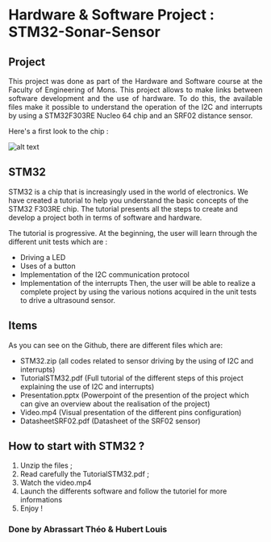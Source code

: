 # Hardware & Software Project : STM32-Sonar-Sensor
 


## Project 

<div align="justify"> This project was done as part of the Hardware and Software course at the Faculty of Engineering of Mons. This project allows to make links between software development and the use of hardware. 
To do this, the available files make it possible to understand the operation of the I2C and interrupts by using a STM32F303RE Nucleo 64 chip and an SRF02 distance sensor.</div>

Here's a first look to the chip :

![alt text](https://media.rs-online.com/t_large/F9064624-01.jpg)



## STM32 

STM32 is a chip that is increasingly used in the world of electronics. 
We have created a tutorial to help you understand the basic concepts of the STM32 F303RE chip.
The tutorial presents all the steps to create and develop a project both in terms of software and hardware.

The tutorial is progressive. At the beginning, the user will learn through the different unit tests which are : 
* Driving a LED 
* Uses of a button
* Implementation of the I2C communication protocol
* Implementation of the interrupts
Then, the user will be able to realize a complete project by using the various notions acquired in the unit tests to drive a ultrasound sensor.




## Items 

As you can see on the Github, there are different files which are: 

* STM32.zip (all codes related to sensor driving by the using of I2C and interrupts)
* TutorialSTM32.pdf (Full tutorial of the different steps of this project explaining the use of I2C and interrupts)
* Presentation.pptx (Powerpoint of the presention of the project which can give an overview about the realisation of the project)
* Video.mp4 (Visual presentation of the different pins configuration)
* DatasheetSRF02.pdf (Datasheet of the SRF02 sensor)


## How to start with STM32 ? 

1) Unzip the files ; 
2) Read carefully the TutorialSTM32.pdf ; 
3) Watch the video.mp4
4) Launch the differents software and follow the tutoriel for more informations
5) Enjoy ! 



###  Done by Abrassart Théo & Hubert Louis

